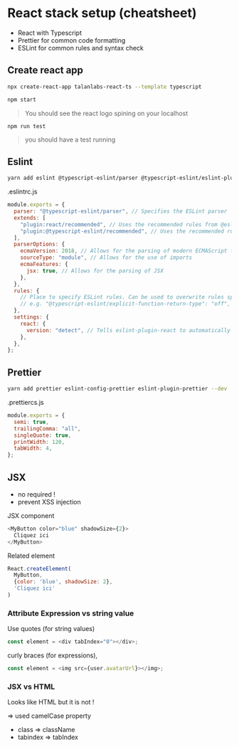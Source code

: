# React stack setup (cheatsheet)

- React with Typescript
- Prettier for common code formatting
- ESLint for common rules and syntax check

## Create react app

```bash
npx create-react-app talanlabs-react-ts --template typescript
```

```bash
npm start
```

> You should see the react logo spining on your localhost 

```
npm run test
```
> you should have a test running



## Eslint

```bash
yarn add eslint @typescript-eslint/parser @typescript-eslint/eslint-plugin eslint-plugin-react --dev
```

.eslintrc.js

```javascript
module.exports = {
  parser: "@typescript-eslint/parser", // Specifies the ESLint parser
  extends: [
    "plugin:react/recommended", // Uses the recommended rules from @eslint-plugin-react
    "plugin:@typescript-eslint/recommended", // Uses the recommended rules from @typescript-eslint/eslint-plugin
  ],
  parserOptions: {
    ecmaVersion: 2018, // Allows for the parsing of modern ECMAScript features
    sourceType: "module", // Allows for the use of imports
    ecmaFeatures: {
      jsx: true, // Allows for the parsing of JSX
    },
  },
  rules: {
    // Place to specify ESLint rules. Can be used to overwrite rules specified from the extended configs
    // e.g. "@typescript-eslint/explicit-function-return-type": "off",
  },
  settings: {
    react: {
      version: "detect", // Tells eslint-plugin-react to automatically detect the version of React to use
    },
  },
};
```


## Prettier

```bash
yarn add prettier eslint-config-prettier eslint-plugin-prettier --dev
```

.prettiercs.js

```javascript
module.exports = {
  semi: true,
  trailingComma: "all",
  singleQuote: true,
  printWidth: 120,
  tabWidth: 4,
};
```


## JSX

* no required !
* prevent XSS injection



JSX component

```javascript
<MyButton color="blue" shadowSize={2}>
  Cliquez ici
</MyButton>
```

Related element 

```javascript
React.createElement(
  MyButton,
  {color: 'blue', shadowSize: 2},
  'Cliquez ici'
)
```




### Attribute Expression vs string value


Use quotes (for string values)

```javascript
const element = <div tabIndex="0"></div>;
```

curly braces (for expressions), 

```javascript
const element = <img src={user.avatarUrl}></img>;
```




### JSX vs HTML

Looks like HTML but it is not !

=> used camelCase property


* class => className
* tabindex => tabIndex

